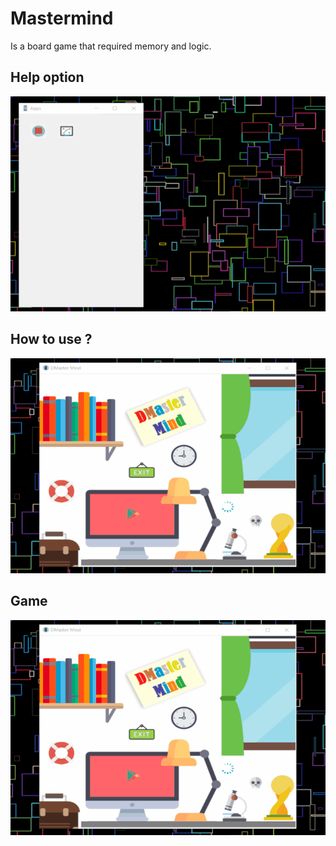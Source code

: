 # Mastermind

Is a board game that required memory and logic.

## Help option
<p align="center">
  <img src="demo/help.gif">
</p>


## How to use ?
<p align="center">
  <img src="demo/howToUse.gif">
</p>


## Game
<p align="center">
  <img src="demo/game.gif">
</p>

